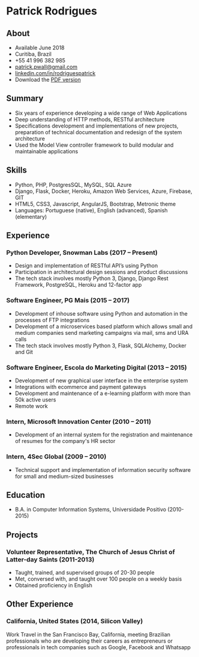 # Patrick Rodrigues

## About
* Available June 2018
* Curitiba, Brazil
* +55 41 996 382 985
* patrick.pwall@gmail.com
* [linkedin.com/in/rodriguespatrick](https://www.linkedin.com/in/rodriguespatrick/)
* Download the [PDF version](https://github.com/pwall27/cv/raw/master/resume-patrick.pdf)

## Summary
* Six years of experience developing a wide range of Web Applications
* Deep understanding of HTTP methods, RESTful architecture
* Specifications development and implementations of new projects, preparation of
technical documentation and redesign of the system architecture
* Used the Model View controller framework to build modular and maintainable
applications

## Skills
* Python, PHP, PostgresSQL, MySQL, SQL Azure
* Django, Flask, Docker, Heroku, Amazon Web Services, Azure, Firebase, GIT
* HTML5, CSS3, Javascript, AngularJS, Bootstrap, Metronic theme
* Languages: Portuguese (native), English (advanced), Spanish (elementary)

## Experience
### Python Developer, Snowman Labs (2017 – Present)
* Design and implementation of RESTful API’s using Python
* Participation in architectural design sessions and product discussions
* The tech stack involves mostly Python 3, Django, Django Rest Framework,
PostgreSQL, Heroku and 12-factor app

### Software Engineer, PG Mais (2015 – 2017)
* Development of inhouse software using Python and automation in the processes
of FTP integrations
* Development of a microservices based platform which allows small and medium
companies send marketing campaigns via mail, sms and URA calls
* The tech stack involves mostly Python 3, Flask, SQLAlchemy, Docker and Git

### Software Engineer, Escola do Marketing Digital (2013 – 2015)
* Development of new graphical user interface in the enterprise system
* Integrations with ecommerce and payment gateways
* Development and maintenance of a e-learning platform with more than 50k
active users
* Remote work

### Intern, Microsoft Innovation Center (2010 – 2011)
* Development of an internal system for the registration and maintenance of
resumes for the company's HR sector

### Intern, 4Sec Global (2009 – 2010)
* Technical support and implementation of information security software for small
and medium-sized businesses

## Education
* B.A. in Computer Information Systems, Universidade Positivo (2010-2015)

## Projects

### Volunteer Representative, The Church of Jesus Christ of Latter-day Saints (2011-2013)
* Taught, trained, and supervised groups of 20-30 people
* Met, conversed with, and taught over 100 people on a weekly basis
* Obtained proficiency in English

## Other Experience
### California, United States (2014, Silicon Valley)
Work Travel in the San Francisco Bay, California, meeting Brazilian professionals who
are developing their careers as entrepreneurs or professionals in tech companies such
as Google, Facebook and Whatsapp

